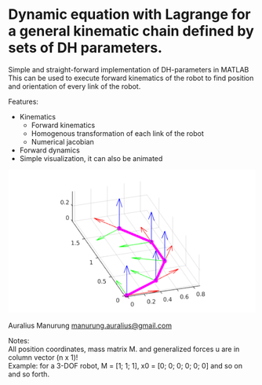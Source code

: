 # Dynamic equation with Lagrange for a general kinematic chain defined by sets of DH parameters. 

Simple and straight-forward implementation of DH-parameters in MATLAB  
This can be used to execute forward kinematics of the robot to find position and orientation of every link of the robot.  

Features:
* Kinematics
  * Forward kinematics
  * Homogenous transformation of each link of the robot
  * Numerical jacobian
* Forward dynamics
* Simple visualization, it can also be animated

![Screenshot][sshot]

[sshot]: https://raw.githubusercontent.com/auralius/matlab-dh-parameters/master/sshot.png "Screenshot"

Auralius Manurung 
manurung.auralius@gmail.com

Notes:  
All position coordinates, mass matrix M. and generalized forces u are in column vector (n x 1)!  
Example: for a 3-DOF robot, M = [1; 1; 1], x0 = [0; 0; 0; 0; 0; 0] and so on and so forth.  
